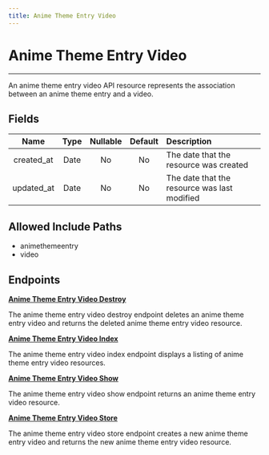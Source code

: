```yaml
---
title: Anime Theme Entry Video
---
```


# Anime Theme Entry Video

---

An anime theme entry video API resource represents the association between an anime theme entry and a video.

## Fields

|    Name    |  Type   | Nullable | Default | Description                                  |
| :--------: | :-----: | :------: | :-----: | :------------------------------------------- |
| created_at | Date    | No       | No      | The date that the resource was created       |
| updated_at | Date    | No       | No      | The date that the resource was last modified |

## Allowed Include Paths

* animethemeentry
* video

## Endpoints

**[Anime Theme Entry Video Destroy](/wiki/animethemeentryvideo/destroy/)**

The anime theme entry video destroy endpoint deletes an anime theme entry video and returns the deleted anime theme entry video resource.

**[Anime Theme Entry Video Index](/wiki/animethemeentryvideo/index/)**

The anime theme entry video index endpoint displays a listing of anime theme entry video resources.

**[Anime Theme Entry Video Show](/wiki/animethemeentryvideo/show/)**

The anime theme entry video show endpoint returns an anime theme entry video resource.

**[Anime Theme Entry Video Store](/wiki/animethemeentryvideo/store/)**

The anime theme entry video store endpoint creates a new anime theme entry video and returns the new anime theme entry video resource.